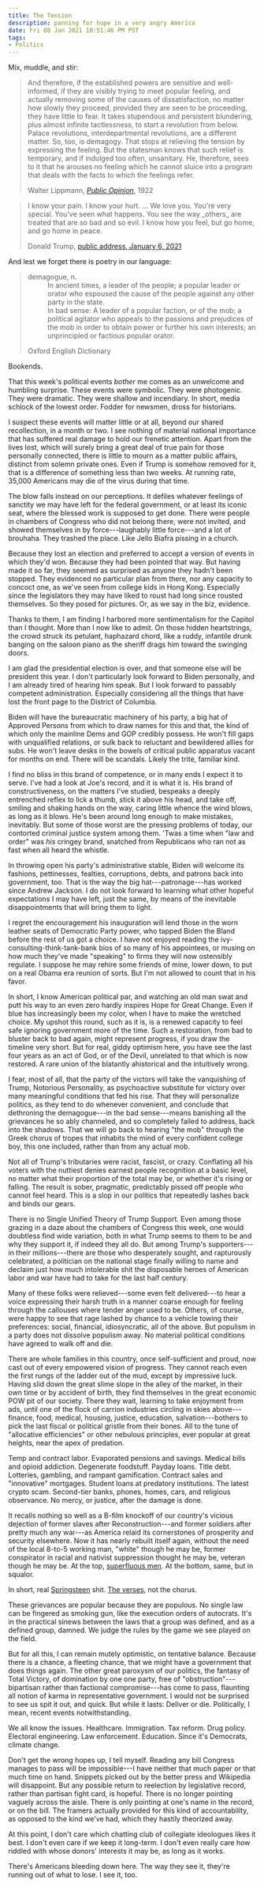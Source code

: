 ```yaml
---
title: The Tension
description: panning for hope in a very angry America
date: Fri 08 Jan 2021 10:51:46 PM PST
tags:
- Politics
---
```


Mix, muddle, and stir:

<blockquote>
<p markdown="1">And therefore, if the established powers are sensitive and well-informed, if they are visibly trying to meet popular feeling, and actually removing some of the causes of dissatisfaction, no matter how slowly they proceed, provided they are seen to be proceeding, they have little to fear.  It takes stupendous and persistent blundering, plus almost infinite tactlessness, to start a revolution from below.  Palace revolutions, interdepartmental revolutions, are a different matter.  So, too, is demagogy.  That stops at relieving the tension by expressing the feeling.  But the statesman knows that such relief is temporary, and if indulged too often, unsanitary.  He, therefore, sees to it that he arouses no feeling which he cannot sluice into a program that deals with the facts to which the feelings refer.</p>
<footer>Walter Lippmann, <a href="https://en.wikipedia.org/wiki/Public_Opinion_(book)"><em>Public Opinion</em></a>, 1922</footer>
</blockquote>

<blockquote>
<p markdown="1">I know your pain.  I know your hurt. ... We love you.  You're very special.  You've seen what happens.  You see the way _others_ are treated that are so bad and so evil.  I know how you feel, but go home, and go home in peace.</p>
<footer>Donald Trump, <a href="https://www.youtube.com/watch?v=2AeI6Mv0ALg">public address, January 6, 2021</a></footer>
</blockquote>

And lest we forget there is poetry in our language:

<blockquote>
<dl>
  <dt>demagogue, n.</dt>
  <dd>In ancient times, a leader of the people; a popular leader or orator who espoused the cause of the people against any other party in the state.</dd>
  <dd>In bad sense: A leader of a popular faction, or of the mob; a political agitator who appeals to the passions and prejudices of the mob in order to obtain power or further his own interests; an unprincipled or factious popular orator.</dd>
</dl>
<footer>Oxford English Dictionary</footer>
</blockquote>

Bookends.

That this week's political events _bother_ me comes as an unwelcome and humbling surprise.  These events were symbolic.  They were photogenic.  They were dramatic.  They were shallow and incendiary.  In short, media schlock of the lowest order.  Fodder for newsmen, dross for historians.

I suspect these events will matter little or at all, beyond our shared recollection, in a month or two.  I see nothing of material national importance that has suffered real damage to hold our frenetic attention.  Apart from the lives lost, which will surely bring a great deal of true pain for those personally connected, there is little to mourn as a matter public affairs, distinct from solemn private ones.  Even if Trump is somehow removed for it, that is a difference of something less than two weeks.  At running rate, 35,000 Americans may die of the virus during that time.

The blow falls instead on our perceptions.  It defiles whatever feelings of sanctity we may have left for the federal government, or at least its iconic seat, where the blessed work is supposed to get done.  There were people in chambers of Congress who did not belong there, were not invited, and showed themselves in by force---laughably little force---and a lot of brouhaha.  They trashed the place.  Like Jello Biafra pissing in a church.

Because they lost an election and preferred to accept a version of events in which they'd won.  Because they had been pointed that way.  But having made it so far, they seemed as surprised as anyone they hadn't been stopped.  They evidenced no particular plan from there, nor any capacity to concoct one, as we've seen from college kids in Hong Kong.  Especially since the legislators they may have liked to roust had long since rousted themselves.  So they posed for pictures.  Or, as we say in the biz, evidence.

Thanks to them, I am finding I harbored more sentimentalism for the Capitol than I thought.  More than I now like to admit.  On those hidden heartstrings, the crowd struck its petulant, haphazard chord, like a ruddy, infantile drunk banging on the saloon piano as the sheriff drags him toward the swinging doors.

I am glad the presidential election is over, and that someone else will be president this year.  I don't particularly look forward to Biden personally, and I am already tired of hearing him speak.  But I look forward to passably competent administration.  Especially considering all the things that have lost the front page to the District of Columbia.

Biden will have the bureaucratic machinery of his party, a big hat of Approved Persons from which to draw names for this and that, the kind of which only the mainline Dems and GOP credibly possess.  He won't fill gaps with unqualified relations, or sulk back to reluctant and bewildered allies for subs.  He won't leave desks in the bowels of critical public apparatus vacant for months on end.  There will be scandals.  Likely the trite, familiar kind.

I find no bliss in this brand of competence, or in many ends I expect it to serve.  I've had a look at Joe's record, and it is what it is.  His brand of constructiveness, on the matters I've studied, bespeaks a deeply entrenched reflex to lick a thumb, stick it above his head, and take off, smiling and shaking hands on the way, caring little whence the wind blows, as long as it blows.  He's been around long enough to make mistakes, inevitably.  But some of those worst are the pressing problems of today, our contorted criminal justice system among them.  'Twas a time when "law and order" was _his_ cringey brand, snatched from Republicans who ran not as fast when all heard the whistle.

In throwing open his party's administrative stable, Biden will welcome its fashions, pettinesses, fealties, corruptions, debts, and patrons back into government, too.  That is the way the big hat---patronage---has worked since Andrew Jackson.  I do not look forward to learning what other hopeful expectations I may have left, just the same, by means of the inevitable disappointments that will bring them to light.

I regret the encouragement his inauguration will lend those in the worn leather seats of Democratic Party power, who tapped Biden the Bland before the rest of us got a choice.  I have not enjoyed reading the ivy-consulting-think-tank-bank bios of so many of his appointees, or musing on how much they've made "speaking" to firms they will now ostensibly regulate.  I suppose he may rehire some friends of mine, lower down, to put on a real Obama era reunion of sorts.  But I'm not allowed to count that in his favor.

In short, I know American political par, and watching an old man swat and putt his way to an even zero hardly inspires Hope for Great Change.  Even if blue has increasingly been my color, when I have to make the wretched choice.  My upshot this round, such as it is, is a renewed capacity to feel safe ignoring government more of the time.  Such a restoration, from bad to bluster back to bad again, might represent progress, if you draw the timeline very short.  But for real, giddy optimism here, you have see the last four years as an act of God, or of the Devil, unrelated to that which is now restored.  A rare union of the blatantly ahistorical and the intuitively wrong.

I fear, most of all, that the party of the victors will take the vanquishing of Trump, Notorious Personality, as psychoactive substitute for victory over many meaningful conditions that fed his rise.  That they will personalize politics, as they tend to do whenever convenient, and conclude that dethroning the demagogue---in the bad sense---means banishing all the grievances he so ably channeled, and so completely failed to address, back into the shadows.  That we will go back to hearing "the mob" through the Greek chorus of tropes that inhabits the mind of every confident college boy, this one included, rather than from any actual mob.

Not all of Trump's tributaries were racist, fascist, or crazy.  Conflating all his voters with the nuttiest denies earnest people recognition at a basic level, no matter what their proportion of the total may be, or whether it's rising or falling.  The result is sober, pragmatic, predictably pissed off people who cannot feel heard.  This is a slop in our politics that repeatedly lashes back and binds our gears.

There is no Single Unified Theory of Trump Support.  Even among those grazing in a daze about the chambers of Congress this week, one would doubtless find wide variation, both in what Trump seems to them to be and why they support it, if indeed they all do.  But among Trump's supporters---in their millions---there are those who desperately sought, and rapturously celebrated, a politician on the national stage finally willing to name and declaim just how much intolerable shit the disposable heroes of American labor and war have had to take for the last half century.

Many of these folks were relieved---some even felt delivered---to hear a voice expressing their harsh truth in a manner coarse enough for feeling through the callouses where tender anger used to be.  Others, of course, were happy to see that rage lashed by chance to a vehicle towing their preferences: social, financial, idiosyncratic, all of the above.  But populism in a party does not dissolve populism away.  No material political conditions have agreed to walk off and die.

There are whole families in this country, once self-sufficient and proud, now cast out of every empowered vision of progress.  They cannot reach even the first rungs of the ladder out of the mud, except by impressive luck.  Having slid down the great slime slope in the alley of the market, in their own time or by accident of birth, they find themselves in the great economic POW pit of our society.  There they wait, learning to take enjoyment from ads, until one of the flock of carrion industries circling in skies above---finance, food, medical, housing, justice, education, salvation---bothers to pick the last fiscal or political gristle from their bones.  All to the tune of "allocative efficiencies" or other nebulous principles, ever popular at great heights, near the apex of predation.

Temp and contract labor.  Evaporated pensions and savings.  Medical bills and opioid addiction.  Degenerate foodstuff.  Payday loans.  Title debt.  Lotteries, gambling, and rampant gamification.  Contract sales and "innovative" mortgages.  Student loans at predatory institutions.  The latest crypto scam.  Second-tier banks, phones, homes, cars, and religious observance.  No mercy, or justice, after the damage is done.

It recalls nothing so well as a B-film knockoff of our country's vicious dejection of former slaves after Reconstruction---and former soldiers after pretty much any war---as America relaid its cornerstones of prosperity and security elsewhere.  Now it has nearly rebuilt itself again, without the need of the local 8-to-5 working man, "white" though he may be, former conspirator in racial and nativist suppression thought he may be, veteran though he may be.  At the top, [superfluous men](https://en.wikipedia.org/wiki/Superfluous_man).  At the bottom, same, but in squalor.

In short, real [Springsteen](https://www.youtube.com/watch?v=EPhWR4d3FJQ) shit. [The verses](https://genius.com/7927254), not the chorus.

These grievances are popular because they are populous.  No single law can be fingered as smoking gun, like the execution orders of autocrats.  It's in the practical sinews between the laws that a group was defined, and as a defined group, damned.  We judge the rules by the game we see played on the field.

But for all this, I can remain mutely optimistic, on tentative balance.  Because there is a chance, a fleeting chance, that we might have a government that does things again.  The other great paroxysm of our politics, the fantasy of Total Victory, of domination by one one party, free of "obstruction"---bipartisan rather than factional compromise---has come to pass, flaunting all notion of karma in representative government.  I would not be surprised to see us spit it out, and quick.  But while it lasts: Deliver or die.  Politically, I mean, recent events notwithstanding.

We all know the issues.  Healthcare.  Immigration.  Tax reform.  Drug policy.  Electoral engineering.  Law enforcement.  Education.  Since it's Democrats, climate change.

Don't get the wrong hopes up, I tell myself.  Reading any bill Congress manages to pass will be impossible---I have neither that much paper or that much time on hand.  Snippets picked out by the better press and Wikipedia will disappoint.  But any possible return to reelection by legislative record, rather than partisan fight card, is hopeful.  There is no longer pointing vaguely across the aisle.  There is only pointing at one's name in the record, or on the bill.  The framers actually provided for this kind of accountability, as opposed to the kind we've had, which they hastily theorized away.

At this point, I don't care which chatting club of collegiate ideologues likes it best.  I don't even care if we keep it long-term.  I don't even really care how riddled with whose donors' interests it may be, as long as it works.

There's Americans bleeding down here.  The way they see it, they're running out of what to lose.  I see it, too.
